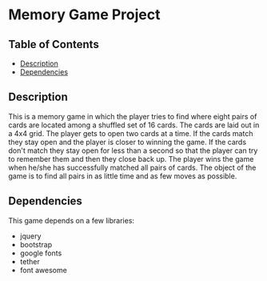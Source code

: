 # Memory Game Project

## Table of Contents

* [Description](#description)
* [Dependencies](#Dependencies)

## Description

This is a memory game in which the player tries to find where eight pairs of cards are located among a shuffled set of 16 cards. The cards are laid out in a 4x4 grid. The player gets to open two cards at a time. If the cards match they stay open and the player is closer to winning the game. If the cards don't match they stay open for less than a second so that the player can try to remember them and then they close back up. The player wins the game when he/she has successfully matched all pairs of cards. The object of the game is to find all pairs in as little time and as few moves as possible.

## Dependencies

This game depends on a few libraries:
* jquery
* bootstrap
* google fonts
* tether
* font awesome
